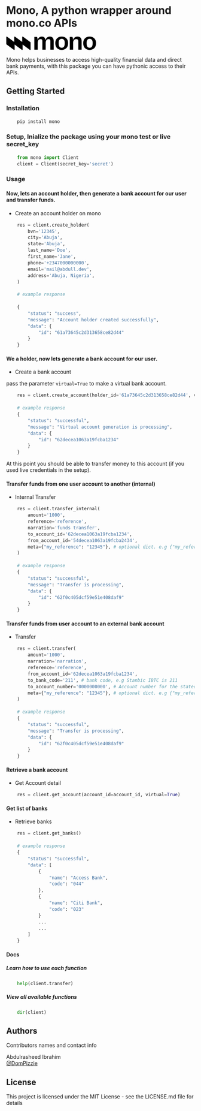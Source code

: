 # Mono, A python wrapper around mono.co APIs

![mono logo](./logo.svg)

Mono helps businesses to access high-quality financial data and direct bank payments, with this package you can have pythonic access to their APIs.

## Getting Started

### Installation

```bash
    pip install mono
```

### Setup, Inialize the package using your mono test or live secret_key

```python
    from mono import Client
    client = Client(secret_key='secret')
```

### Usage

#### Now, lets an account holder, then generate a bank account for our user and transfer funds.

- Create an account holder on mono

```python
    res = client.create_holder(
        bvn='12345',
        city='Abuja',
        state='Abuja',
        last_name='Doe',
        first_name='Jane',
        phone='+2347000000000',
        email='mail@abdull.dev',
        address='Abuja, Nigeria',
    )

    # example response

    {
        "status": "success",
        "message": "Account holder created successfully",
        "data": {
            "id": "61a73645c2d313658ce82d44"
        }
    }
```

#### We a holder, now lets generate a bank account for our user.

- Create a bank account

pass the parameter `virtual=True` to make a virtual bank account.

```python
    res = client.create_account(holder_id='61a73645c2d313658ce82d44', virtual=True)

    # example response
    {
        "status": "successful",
        "message": "Virtual account generation is processing",
        "data": {
            "id": "62decea1063a19fcba1234"
        }
    }
```

At this point you should be able to transfer money to this account (if you used live credentials in the setup).

#### Transfer funds from one user account to another (internal)

- Internal Transfer

```python
    res = client.transfer_internal(
        amount='1000',
        reference='reference',
        narration='funds transfer',
        to_account_id='62decea1063a19fcba1234',
        from_account_id='54decea1063a19fcba2434',
        meta={"my_reference": "12345"}, # optional dict. e.g {"my_reference": "12345"}
    )

    # example response
    {
        "status": "successful",
        "message": "Transfer is processing",
        "data": {
            "id": "62f0c405dcf59e51e408daf9"
        }
    }
```

#### Transfer funds from user account to an external bank account

- Transfer

```python
    res = client.transfer(
        amount='1000',
        narration='narration',
        reference='reference',
        from_account_id='62decea1063a19fcba1234',
        to_bank_code='211', # bank code, e.g Stanbic IBTC is 211
        to_account_number='0000000000', # Account number for the stated bank_code
        meta={"my_reference": "12345"}, # optional dict. e.g {"my_reference": "12345"}
    )

    # example response
    {
        "status": "successful",
        "message": "Transfer is processing",
        "data": {
            "id": "62f0c405dcf59e51e408daf9"
        }
    }
```

#### Retrieve a bank account

- Get Account detail

```python
    res = client.get_account(account_id=account_id, virtual=True)
```

#### Get list of banks

- Retrieve banks

```python
    res = client.get_banks()

    # example response
    {
        "status": "successful",
        "data": [
            {
                "name": "Access Bank",
                "code": "044"
            },
            {
                "name": "Citi Bank",
                "code": "023"
            }
            ...
            ...
        ]
    }
```

#### Docs

##### Learn how to use each function

```python
    help(client.transfer)
```

##### View all available functions

```python
    dir(client)
```

## Authors

Contributors names and contact info

Abdulrasheed Ibrahim  
[@DomPizzie](https://twitter.com/Aiibrahim3)

## License

This project is licensed under the MIT License - see the LICENSE.md file for details

